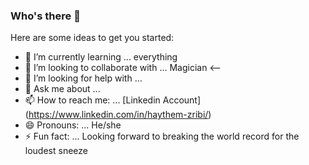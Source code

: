 ### Who's there  👋



Here are some ideas to get you started:


- 🌱 I’m currently learning ... everything
- 👯 I’m looking to collaborate with ... Magician
<-- 
- 🤔 I’m looking for help with ... 
- 💬 Ask me about ...
- 📫 How to reach me: ... [Linkedin Account] (https://www.linkedin.com/in/haythem-zribi/)
- 😄 Pronouns: ... He/she
- ⚡ Fun fact: ... Looking forward to breaking the world record for the loudest sneeze


